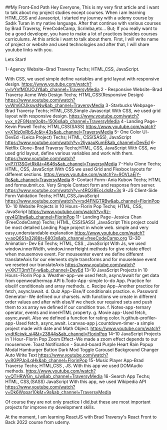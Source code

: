 ##My Front-End Path
Hey Everyone,
This is my very first article and i want to talk about my project studies except courses. When i am learning HTML,CSS and Javascript, i started my journey with a udemy course by Sadık Turan in my native language. After that continue with various courses by Brad Traversy, FreeCodeCamp, Scrimba,etc… But; If you really want to be a good developer, you have to make a lot of practices besides courses curriculums. At this article i want to talk about them.
First, I will write name of project or website and used technologies and after that, I will share youtube links with you.

Lets Start!

1 - Agency Website - Brad Traversy
Techs; HTML,CSS, JavaScript.

With CSS, we used simple define variables and grid layout with responsive design.
https://www.youtube.com/watch?v=lvYnfMOUOJY&ab_channel=TraversyMedia
2 - Responsive Website - Brad Traversy Acme Web Design
Techs; HTML,CSS(Responsive Design)
https://www.youtube.com/watch?v=Wm6CUkswsNw&ab_channel=TraversyMedia
3 - Starbucks Webpage - Brad Traversy
Techs; HTML,CSS,Simple Javascript
With CSS, we used grid layout with responsive design.
https://www.youtube.com/watch?v=x_n2FGNsm0o&t=1506s&ab_channel=TraversyMedia
4 - Landing Page - Kevin Powell
Techs; HTML,CSS(SASS)
https://www.youtube.com/watch?v=X1dz0xRbSJc&t=43s&ab_channel=TraversyMedia
5- One Color UI - DevEd -(Leica Project)
Techs; HTML, CSS(SASS), JavaScript
https://www.youtube.com/watch?v=2IjyqauKumE&ab_channel=DevEd
6- Netflix Clone - Brad Traversy
Techs;HTML, CSS, JavaScript
With CSS, we used grid layout, define various variables and work with them.
https://www.youtube.com/watch?v=P7t13SGytRk&t=4646s&ab_channel=TraversyMedia
7 - Hulu Clone
Techs; HTML, CSS, JavaScript
With CSS we used Grid and Flexbox layouts for different sections.
https://www.youtube.com/watch?v=9OVLaEjY-Rc&ab_channel=TraversyMedia
8 - Contact Form - Ania Kubow
Techs; HTML and formsubmit.co. Very Simple Contact form and response from server.
https://www.youtube.com/watch?v=r4RQ38EoLds&t=3s
9 - JS Client-Side Form Validation
Techs; HTML,CSS,JavaScript
https://www.youtube.com/watch?v=rsd4FNGTRBw&ab_channel=FlorinPop
10- 10 Website Projects in 10 Hours - Florin Pop
Techs; HTML, CSS, JavaScript
https://www.youtube.com/watch?v=Rz-rey4Q1bw&ab_channel=FlorinPop
11- Landing Page - Jessica Chan (FreeCodeCamp)
Techs; HTML, CSS(SASS) ,JavaScript
This project could be most detailed Landing Page project in whole web. simple and very easy,understandable explanation
https://www.youtube.com/watch?v=aoQ6S1a32j8&t=6803s&ab_channel=freeCodeCamp.org
12–3D Animation - Dev Ed
Techs; HTML, CSS , JavaScript
With Js, we used window.innerWidth, window.innerHeight methods for give rotate effect when mousemove event. For mouseenter event we define different translateAxis for our elements style transforms and for mouseleave event we reseted our translateAxis
https://www.youtube.com/watch?v=XK7T3mY1V-w&ab_channel=DevEd
13–10 JavaScript Projects in 10 Hours - Florin Pop
a. Weather-app - we used fetch, async/await for get data from openweathermap API
b.Todo-App - simple to-do App. Practice for else/if conditionals and array methods.
c. Recipe App - Another practice for fetch, async/await.
d. Quiz App - Else/if conditionals practice.
e. Password Generator - We defined our charsets. with functions we create in different order values and after with else/if we check our required sets and push them to xs array we defined if our condition true.
f. Notes-app - ternary operator, events and innerHTML property.
g. Movie app - Used fetch, async,await. Also we defined a function for rating color.
h.github-profiler-app - Used fetch, async,await.
i.canvas-app
j.countdown-timer - a simple project made with date and Math Object.
https://www.youtube.com/watch?v=dtKciwk_si4&t=23844s&ab_channel=FlorinPop
14–10 JavaScript Projects in 1 Hour - Florin Pop
Zoom Effect - We made a zoom effect depends to our mousemove.
Toast Notification -
Sound-board
Purple Heart Rain
Popup Modal
Hamburger Button
Dark Mod Toggle
Carousel
Background Changer
Auto Write Text
https://www.youtube.com/watch?v=8GPPJpiLqHk&ab_channel=FlorinPop
15 - Music Player App-Brad Traversy
Techs; HTML,CSS , JS.
With this app we used DOMAudio methods.
https://www.youtube.com/watch?v=QTHRWGn_sJw&ab_channel=TraversyMedia
16 - Search App
Techs; HTML, CSS,(SASS) JavaScript
With this app, we used Wikipedia API
https://www.youtube.com/watch?v=Dk6Wopar10k&t=9s&ab_channel=TraversyMedia

Of course they are not only practice I did,but these are most important projects for improve my development skills.

At the moment, I am learning ReactJS with Brad Traversy's React Front to Back 2022 course from udemy.
